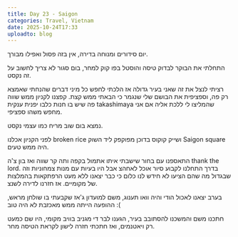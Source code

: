 ```yaml
---
title: Day 23 - Saigon
categories: Travel, Vietnam
date: 2025-10-24T17:33
uploadto: blog
---
```

יום סידורים ומנוחה בדירה, אין בזה פסול ואפילו מבורך.

התחלתי את הבוקר לבדוק טיסה והוסטל בפו קוק למחר, בום סגור לא צריך לחשוב על זה נקסט.

רציתי לנצל את זה שאני בעיר גדולה אז הלכתי לחפש כל מיני דברים שהנחתי שאמצא רק פה, וספציפית את הבושם שלי שנגמר כי הבאתי ממש קצת. קפצנו לקניון ממש שווה פה שיש בו חנות כלבו יפנית ענקית takashimaya שהמליצו לי ללכת אליה אם אני מחפש משהו ספציפי.

נמצא בום שוב מריח כמו עצמי נקסט.

לפני הקניון אכלנו broken rice ושייק קוקוס בדוכן מפוקפק ליד השוק Saigon square היה ממש טעים.

התאספנו עם בחור שישבתי איתו אתמול בקפה ותה קר שווה ואז בון צ'ה thank the lord. בדרך התחלנו לקבוע סיור אוכל לאחהצ אבל היו בעיות עם מנות צמחוניות וזה שבגדול מה שהם הציעו לא חידש לנו כלום כי כבר יצאנו ללא מעט הרפתקאות בהמלצות של מקומיים. אז חזרנו לדירה לשנצ.

בערב יצאנו לאכול הודי והיה וואו תענוג, משם למועדון ג'אז שקבעתי בו שולחן מראש, ההופעה הייתה ממש מאכזבת לא היה טוב :(

חתכנו משם והמשכנו להסתובב בעיר, הגענו לבר די מגניב בוויב מקומי, היו שם כמעט רק ויאטנמים, ואז חתכתי חזרה לישון לקראת הטיסה מחר.